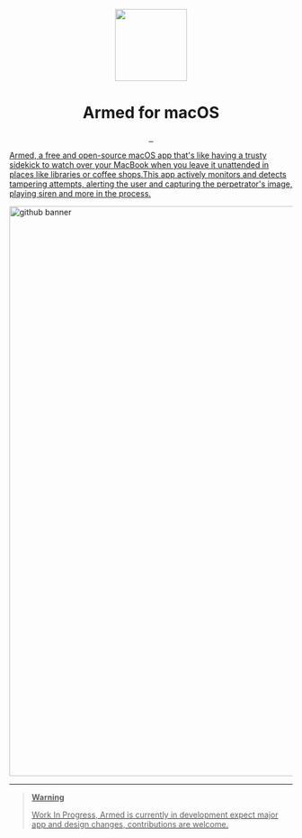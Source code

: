 <p align="center">
  <img src="https://user-images.githubusercontent.com/43297314/235406489-4fa4fca1-d672-4460-bab8-7f0cf35ab12b.png" height="128">
  <h1 align="center">Armed for macOS</h1>
</p>

<p align="center">
  <a aria-label="Follow Developer on Linkedin" href="https://www.linkedin.com/in/aayush-p-616b6b16a/" target="_blank">
    <img alt="" src="https://img.shields.io/badge/Follow%20@Aayush Pokharel-black.svg?style=for-the-badge&logo=Linkedin">
  </a>
    </a>
    <a aria-label="Download App" href="https://aayush9029.gumroad.com/l/armed" target="_blank">
    <img alt="" src="https://img.shields.io/badge/Download%20Latest%20Version-black.svg?style=for-the-badge&logo=apple">
  </a>
  <a aria-label="Buy me a coffee (support app's development)" href="https://www.buymeacoffee.com/swiftdev" target="_blank">
    <img alt="" src="https://img.shields.io/badge/Support%20Development-black.svg?style=for-the-badge&logo=ko-fi">
</p>

Armed, a free and open-source macOS app that's like having a trusty sidekick to watch over your MacBook when you leave it unattended in places like libraries or coffee shops.This app actively monitors and detects tampering attempts, alerting the user and capturing the perpetrator's image, playing siren and more in the process.

<img width="1012" alt="github banner" src="https://user-images.githubusercontent.com/43297314/235415090-ae95d338-7608-4870-8a09-1944e9db5ea2.png">

---

> **Warning**
>
> Work In Progress, Armed is currently in development expect major app and design changes, contributions are welcome.

